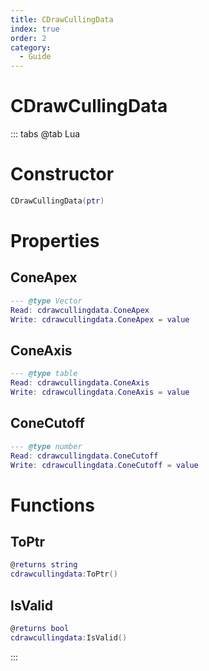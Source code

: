 ```yaml
---
title: CDrawCullingData
index: true
order: 2
category:
  - Guide
---
```


# CDrawCullingData

::: tabs
@tab Lua
# Constructor
```lua
CDrawCullingData(ptr)
```
# Properties
## ConeApex 
```lua
--- @type Vector
Read: cdrawcullingdata.ConeApex
Write: cdrawcullingdata.ConeApex = value
```
## ConeAxis 
```lua
--- @type table
Read: cdrawcullingdata.ConeAxis
Write: cdrawcullingdata.ConeAxis = value
```
## ConeCutoff 
```lua
--- @type number
Read: cdrawcullingdata.ConeCutoff
Write: cdrawcullingdata.ConeCutoff = value
```
# Functions
## ToPtr
```lua
@returns string
cdrawcullingdata:ToPtr()
```
## IsValid
```lua
@returns bool
cdrawcullingdata:IsValid()
```

:::